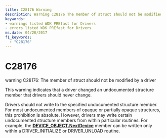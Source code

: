 ```yaml
---
title: C28176 Warning
description: Warning C28176 The member of struct should not be modified by a driver.
keywords:
- warnings listed WDK PREfast for Drivers
- errors listed WDK PREfast for Drivers
ms.date: 04/20/2017
f1_keywords: 
  - "C28176"
---
```


# C28176


warning C28176: The member of struct should not be modified by a driver

This warning indicates that a driver changed an undocumented structure member that drivers should never change.

Drivers should not write to the specified undocumented structure member. For most undocumented members of opaque or partially opaque structures, this prohibition is absolute. However, drivers may write certain undocumented structure members from within particular routines. For example, the [**DEVICE\_OBJECT.NextDevice**](/windows-hardware/drivers/ddi/wdm/ns-wdm-_device_object) member can be written only within a DRIVER\_INITIALIZE or DRIVER\_UNLOAD routine.

 

